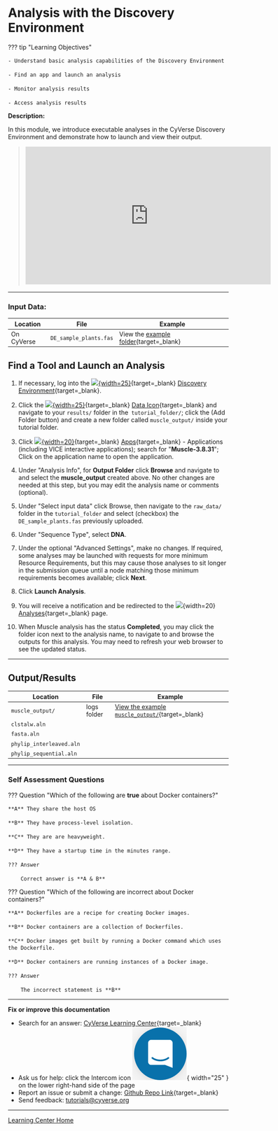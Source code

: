 # Analysis with the Discovery Environment

??? tip "Learning Objectives"

    - Understand basic analysis capabilities of the Discovery Environment

    - Find an app and launch an analysis
    
    - Monitor analysis results
    
    - Access analysis results

**Description:**

In this module, we introduce executable analyses in the CyVerse Discovery Environment and demonstrate how to launch and view their output.

> <div class="video-container">
> <iframe width="560" height="315" src="https://www.youtube.com/embed/LBtyt5bG2VY" title="YouTube video player" frameborder="0" allow="accelerometer; autoplay; clipboard-write; encrypted-media; gyroscope; picture-in-picture" allowfullscreen></iframe>
> </div>

------------------------------------------------------------------------

### Input Data:

| Location | File | Example |
|----------|------|---------|
| On CyVerse | `DE_sample_plants.fas` | View the [example folder](https://datacommons.cyverse.org/browse/iplant/home/shared/cyverse_training/cyverse_mooc){target=_blank} |

## Find a Tool and Launch an Analysis

[de]: ../assets/de/logos/deIcon.svg
[home]: ../assets/de/menu_items/homeIcon.svg
[data]: ../assets/de/menu_items/dataIcon.svg
[apps]: ../assets/de/menu_items/appsIcon.svg
[analysis]: ../assets/de/menu_items/analysisIcon.svg

1. If necessary, log into the [![][de]{width=25}](https://de.cyverse.org){target=_blank} [Discovery Environment](https://de.cyverse.org){target=_blank}.

2. Click the [![][data]{width=25}](https://de.cyverse.org/data/){target=_blank} [Data Icon](https://de.cyverse.org/data){target=_blank} and navigate to your `results/` folder in the` tutorial_folder/`; click the (Add Folder button) and create a new folder called `muscle_output/` inside your tutorial folder.

3.  Click [![][apps]{width=20}](https://de.cyverse.org/apps){target=_blank} [Apps](https://de.cyverse.org/apps){target=_blank} - Applications (including VICE interactive applications); search for "**Muscle-3.8.31**"; Click on the application name to open the application.

4.  Under "Analysis Info", for **Output Folder** click **Browse** and
    navigate to and select the **muscle\_output** created above. No
    other changes are needed at this step, but you may edit the analysis
    name or comments (optional).
5.  Under "Select input data" click Browse, then navigate to the `raw_data/` folder in the `tutorial_folder` and select (checkbox) the `DE_sample_plants.fas` previously uploaded.

6.  Under "Sequence Type", select **DNA**.

7.  Under the optional "Advanced Settings", make no changes. If required, some analyses may be launched with requests for more minimum Resource Requirements, but this may cause those analyses to sit longer in the submission queue until a node matching those minimum requirements becomes available; click **Next**.

8.  Click **Launch Analysis**.

9.  You will receive a notification and be redirected to the ![][analysis]{width=20} [Analyses](https://de.cyverse.org/analyses){target=_blank} page.

10. When Muscle analysis has the status **Completed**, you may click the folder icon next to the analysis name, to navigate to and browse the outputs for this analysis. You may need to refresh your web browser    to see the updated status.

------------------------------------------------------------------------

## Output/Results

| Location | File | Example |
|----------|------|---------|
| `muscle_output/`  | logs folder | [View the example `muscle_output/`](https://datacommons.cyverse.org/browse/iplant/home/shared/cyverse_training/cyverse_mooc/tutorial_folder/results/muscle_output){target=_blank} |
| `clstalw.aln` | |
| `fasta.aln` | | 
| `phylip_interleaved.aln` | | 
| `phylip_sequential.aln` | |

------------------------------------------------------------------------

### Self Assessment Questions

??? Question "Which of the following are **true** about Docker containers?"

    **A** They share the host OS
    
    **B** They have process-level isolation.
    
    **C** They are are heavyweight.

    **D** They have a startup time in the minutes range.

    ??? Answer

        Correct answer is **A & B**

??? Question "Which of the following are incorrect about Docker containers?"
    
    **A** Dockerfiles are a recipe for creating Docker images.
    
    **B** Docker containers are a collection of Dockerfiles.
    
    **C** Docker images get built by running a Docker command which uses the Dockerfile.

    **D** Docker containers are running instances of a Docker image.

    ??? Answer
    
        The incorrect statement is **B**

-----------------------------------------------------------------------

**Fix or improve this documentation**

  - Search for an answer:
     [CyVerse Learning Center](https://learning.cyverse.org){target=_blank}
  - Ask us for help:
    click the Intercom icon ![Intercom](assets/intercom.png){ width="25" } on the lower right-hand side of the page
  - Report an issue or submit a change:
    [Github Repo Link](https://github.com/cyverse-learning-materials/){target=_blank}
  - Send feedback: <tutorials@cyverse.org>
  
------------------------------------------------------------------------

[Learning Center Home](http://learning.cyverse.org/)

